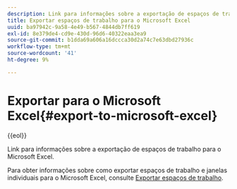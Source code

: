```yaml
---
description: Link para informações sobre a exportação de espaços de trabalho para o Microsoft Excel.
title: Exportar espaços de trabalho para o Microsoft Excel
uuid: ba97942c-9a58-4e49-b567-4844db7ff619
exl-id: 8e379de4-cd9e-430d-96d6-40322eaa3ea9
source-git-commit: b1dda69a606a16dccca30d2a74c7e63dbd27936c
workflow-type: tm+mt
source-wordcount: '41'
ht-degree: 9%

---
```


# Exportar para o Microsoft Excel{#export-to-microsoft-excel}

{{eol}}

Link para informações sobre a exportação de espaços de trabalho para o Microsoft Excel.

Para obter informações sobre como exportar espaços de trabalho e janelas individuais para o Microsoft Excel, consulte [Exportar espaços de trabalho](../../../../home/c-get-started/c-work-worksp/c-ex-wksp.md#concept-27e4457bd14b43f198071e38d85d6d2f).
